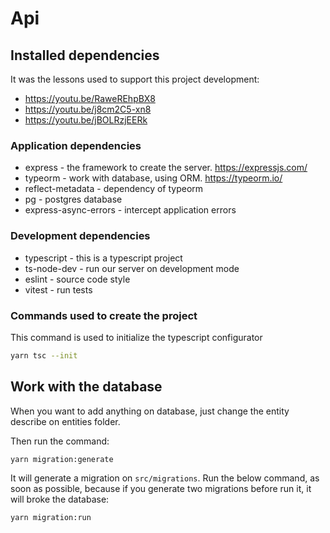 # Api

## Installed dependencies

It was the lessons used to support this project development:
- https://youtu.be/RaweREhpBX8
- https://youtu.be/j8cm2C5-xn8
- https://youtu.be/jBOLRzjEERk

### Application dependencies

* express - the framework to create the server. https://expressjs.com/
* typeorm - work with database, using ORM. https://typeorm.io/
* reflect-metadata - dependency of typeorm
* pg - postgres database
* express-async-errors - intercept application errors

### Development dependencies

* typescript - this is a typescript project
* ts-node-dev - run our server on development mode
* eslint - source code style
* vitest - run tests

### Commands used to create the project

This command is used to initialize the typescript configurator
```bash
yarn tsc --init
```

## Work with the database

When you want to add anything on database, just change the entity describe on entities folder.

Then run the command:
```bash
yarn migration:generate
```

It will generate a migration on `src/migrations`. Run the below command, as soon as possible, because if you generate two migrations before run it, it will broke the database:
```bash
yarn migration:run
```
